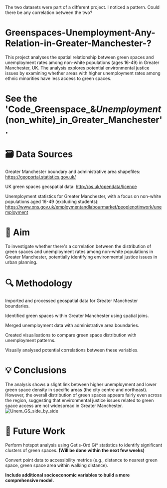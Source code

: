 The two datasets were part of a different project. I noticed a pattern. Could there be any correlation between the two?

# Greenspaces-Unemployment-Any-Relation-in-Greater-Manchester-?
This project analyses the spatial relationship between green spaces and unemployment rates among non-white populations (ages 16-49) in Greater Manchester, UK. The analysis explores potential environmental justice issues by examining whether areas with higher unemployment rates among ethnic minorities have less access to green spaces.

# See the 'Code_Greenspace_&_Unemployment_(non_white)_in_Greater_Manchester'.

# 🗃️ Data Sources

Greater Manchester boundary and administrative area shapefiles: https://geoportal.statistics.gov.uk/

UK green spaces geospatial data: http://os.uk/opendata/licence

Unemployment statistics for Greater Manchester, with a focus on non-white populations aged 16-49 (excluding students): https://www.ons.gov.uk/employmentandlabourmarket/peoplenotinwork/unemployment

# 🎯 Aim
To investigate whether there's a correlation between the distribution of green spaces and unemployment rates among non-white populations in Greater Manchester, potentially identifying environmental justice issues in urban planning.

# 🔍 Methodology

Imported and processed geospatial data for Greater Manchester boundaries.

Identified green spaces within Greater Manchester using spatial joins.

Merged unemployment data with administrative area boundaries.

Created visualisations to compare green space distribution with unemployment patterns.

Visually analysed potential correlations between these variables.

# 💡 Conclusions
The analysis shows a slight link between higher unemployment and lower green space density in specific areas (the city centre and northeast). However, the overall distribution of green spaces appears fairly even across the region, suggesting that environmental justice issues related to green space access are not widespread in Greater Manchester.
![Unem_GS_side_by_side](https://github.com/user-attachments/assets/183dd524-2e90-49d7-b3b4-8743c096dc25)


# 🔮 Future Work

Perform hotspot analysis using Getis-Ord Gi* statistics to identify significant clusters of green spaces. **(Will be done within the next few weeks)**

Convert point data to accessibility metrics (e.g., distance to nearest green space, green space area within walking distance).

**Include additional socioeconomic variables to build a more comprehensive model.**
